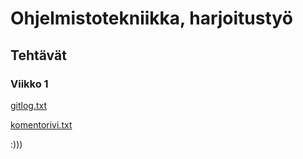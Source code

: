 # Ohjelmistotekniikka, harjoitustyö
## Tehtävät
### Viikko 1
[gitlog.txt](https://github.com/emlyy/ot-harjoitustyo/blob/master/laskarit/viikko1/gitlog.txt)

[komentorivi.txt](https://github.com/emlyy/ot-harjoitustyo/blob/master/laskarit/viikko1/komentorivi.txt)

:)))
